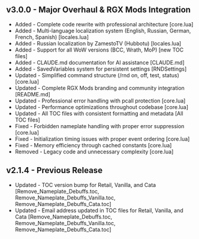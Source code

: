 ## v3.0.0 - Major Overhaul & RGX Mods Integration

- Added - Complete code rewrite with professional architecture [core.lua]
- Added - Multi-language localization system (English, Russian, German, French, Spanish) [locales.lua]
- Added - Russian localization by ZamestoTV (Hubbotu) [locales.lua]
- Added - Support for all WoW versions (BCC, Wrath, MoP) [new TOC files]
- Added - CLAUDE.md documentation for AI assistance [CLAUDE.md]
- Added - SavedVariables system for persistent settings [RNDSettings]
- Updated - Simplified command structure (/rnd on, off, test, status) [core.lua]
- Updated - Complete RGX Mods branding and community integration [README.md]
- Updated - Professional error handling with pcall protection [core.lua]
- Updated - Performance optimizations throughout codebase [core.lua]
- Updated - All TOC files with consistent formatting and metadata [All TOC files]
- Fixed - Forbidden nameplate handling with proper error suppression [core.lua]
- Fixed - Initialization timing issues with proper event ordering [core.lua]
- Fixed - Memory efficiency through cached constants [core.lua]
- Removed - Legacy code and unnecessary complexity [core.lua]

## v2.1.4 - Previous Release

- Updated - TOC version bump for Retail, Vanilla, and Cata [Remove_Nameplate_Debuffs.toc, Remove_Nameplate_Debuffs_Vanilla.toc, Remove_Nameplate_Debuffs_Cata.toc]
- Updated - Email address updated in TOC files for Retail, Vanilla, and Cata [Remove_Nameplate_Debuffs.toc, Remove_Nameplate_Debuffs_Vanilla.toc, Remove_Nameplate_Debuffs_Cata.toc]